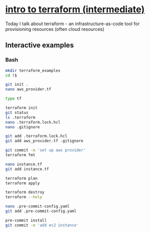 # [intro to terraform (intermediate)](https://youtu.be/xskzEkoisNE)

Today I talk about terraform - an infrastructure-as-code tool for provisioning resources (often cloud resources)

## Interactive examples

### Bash

```Bash
mkdir terraform_examples
cd !$

git init .
nano aws_provider.tf

type tf

terraform init
git status
ls .terraform
nano .terraform.lock.hcl
nano .gitignore

git add .terraform.lock.hcl
git add aws_provider.tf .gitignore

git commit -m 'set up aws provider'
terraform fmt

nano instance.tf
git add instance.tf

terraform plan
terraform apply

terraform destroy
terraform --help

nano .pre-commit-config.yaml
git add .pre-commit-config.yaml

pre-commit install
git commit -m 'add ec2 instance'
```
